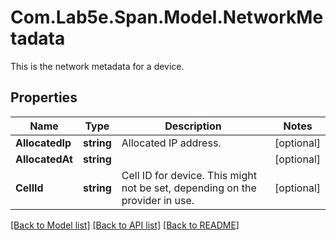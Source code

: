# Com.Lab5e.Span.Model.NetworkMetadata
This is the network metadata for a device.

## Properties

Name | Type | Description | Notes
------------ | ------------- | ------------- | -------------
**AllocatedIp** | **string** | Allocated IP address. | [optional] 
**AllocatedAt** | **string** |  | [optional] 
**CellId** | **string** | Cell ID for device. This might not be set, depending on the provider in use. | [optional] 

[[Back to Model list]](../README.md#documentation-for-models) [[Back to API list]](../README.md#documentation-for-api-endpoints) [[Back to README]](../README.md)

